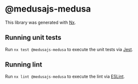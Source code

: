 # @medusajs-medusa

This library was generated with [Nx](https://nx.dev).

## Running unit tests

Run `nx test @medusajs-medusa` to execute the unit tests via [Jest](https://jestjs.io).

## Running lint

Run `nx lint @medusajs-medusa` to execute the lint via [ESLint](https://eslint.org/).
